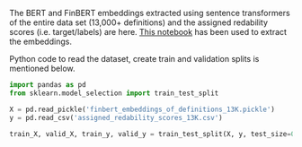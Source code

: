 The BERT and FinBERT embeddings extracted using sentence transformers of the entire data set (13,000+ definitions) and the assigned redability scores (i.e. target/labels) are here. [This notebook](https://github.com/sohomghosh/FinRAD_Financial_Readability_Assessment_Dataset/blob/main/FinRAD_Sentence_FinBERTembedding_Extraction_Modeling_13K.ipynb) has been used to extract the embeddings.

Python code to read the dataset, create train and validation splits is mentioned below.

```python
import pandas as pd
from sklearn.model_selection import train_test_split

X = pd.read_pickle('finbert_embeddings_of_definitions_13K.pickle')
y = pd.read_csv('assigned_redability_scores_13K.csv')

train_X, valid_X, train_y, valid_y = train_test_split(X, y, test_size=0.33, random_state=42)
```
